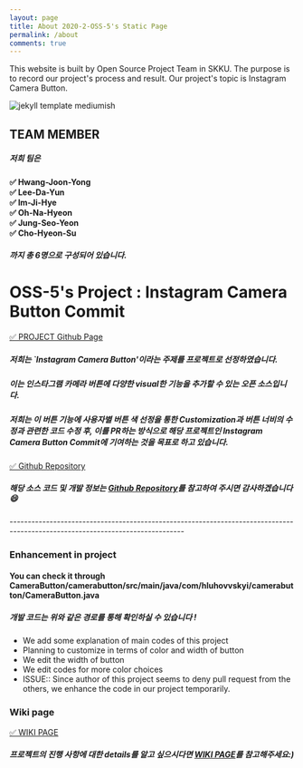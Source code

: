 ```yaml
---
layout: page
title: About 2020-2-OSS-5's Static Page
permalink: /about
comments: true
---
```




<p>This website is built by Open Source Project Team in SKKU. The purpose is to record our project's process and result. Our project's topic is Instagram Camera Button.</p>

<p class="mb-5"><img class="shadow-lg" src="{{site.baseurl}}/assets/images/instagramnewcameramode.jpg" alt="jekyll template mediumish" /></p>


## TEAM MEMBER
##### 저희 팀은 <br>

**&#9989; Hwang-Joon-Yong<br>
&#9989; Lee-Da-Yun<br>
&#9989; Im-Ji-Hye<br>
&#9989; Oh-Na-Hyeon<br>
&#9989; Jung-Seo-Yeon<br>
&#9989; Cho-Hyeon-Su<br>**

##### 까지 총 6명으로 구성되어 있습니다. <br>



# OSS-5's Project : Instagram Camera Button Commit

[&#9989; PROJECT Github Page](https://github.com/hluhovskyi/CameraButton?utm_source=android-arsenal.com&utm_medium=referral&utm_campaign=6877)

##### 저희는 `Instagram Camera Button'이라는 주제를 프로젝트로 선정하였습니다.

##### 이는 인스타그램 카메라 버튼에 다양한 visual한 기능을 추가할 수 있는 오픈 소스입니다.<br>

##### 저희는 이 버튼 기능에 사용자별 버튼 색 선정을 통한 Customization과 버튼 너비의 수정과 관련한 코드 수정 후, 이를 PR하는 방식으로 해당 프로젝트인 Instagram Camera Button Commit에 기여하는 것을 목표로 하고 있습니다.

[&#9989; Github Repository](https://github.com/20-2-SKKU-OSS/2020-2-OSS-5)<br>

##### 해당 소스 코드 및 개발  정보는 [Github Repository](https://20-2-skku-oss.github.io/2020-2-OSS-5/)를 참고하여 주시면 감사하겠습니다:smile:<br>


------------------------------------------------------------------------------------------------------------------------------<br>

### Enhancement in project
#### You can check it through CameraButton/camerabutton/src/main/java/com/hluhovvskyi/camerabutton/CameraButton.java
##### 개발 코드는 위와 같은 경로를 통해 확인하실 수 있습니다 !
- We add some explanation of main codes of this project
- Planning to customize in terms of color and width of button
- We edit the width of button
- We edit codes for more color choices
- ISSUE:: Since author of this project seems to deny pull request from the others, we enhance the code in our project temporarily.


### Wiki page
[&#9989; WIKI PAGE](https://github.com/20-2-SKKU-OSS/2020-2-OSS-5/wiki)<br>

##### 프로젝트의 진행 사항에 대한 details를 알고 싶으시다면 [WIKI PAGE](https://github.com/20-2-SKKU-OSS/2020-2-OSS-5/wiki)를 참고해주세요:)



